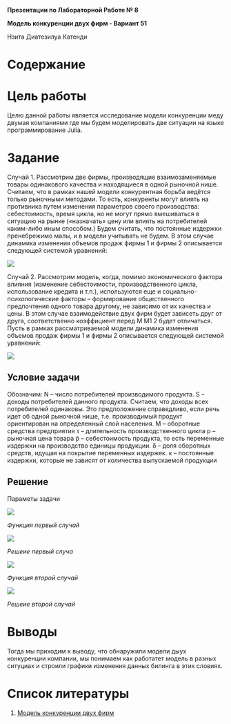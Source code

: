 ﻿**Презентации по Лабораторной Работе № 8**

**Модель конкуренции двух фирм - Вариант 51**

Нзита Диатезилуа Катенди
# Содержание

# <a name="цель-работы"></a>**Цель работы**
Целю данной работы является исследование модели конкуренции меду двумая компаниями где мы будем моделировать две ситуации на языке программирование Julia.
# <a name="задание"></a>**Задание**
Случай 1. Рассмотрим две фирмы, производящие взаимозаменяемые товары одинакового качества и находящиеся в одной рыночной нише. Считаем, что в рамках нашей модели конкурентная борьба ведётся только рыночными методами. То есть, конкуренты могут влиять на противника путем изменения параметров своего производства: себестоимость, время цикла, но не могут прямо вмешиваться в ситуацию на рынке («назначать» цену или влиять на потребителей каким-либо иным способом.) Будем считать, что постоянные издержки пренебрежимо малы, и в модели учитывать не будем. В этом случае динамика изменения объемов продаж фирмы 1 и фирмы 2 описывается следующей системой уравнений:

![](Aspose.Words.d2b83d10-495e-4ce7-9c35-9e3021e7bd3c.001.png)

<a name="fig:002"></a>Случай 2. Рассмотрим модель, когда, помимо экономического фактора влияния (изменение себестоимости, производственного цикла, использование кредита и т.п.), используются еще и социально-психологические факторы – формирование общественного предпочтения одного товара другому, не зависимо от их качества и цены. В этом случае взаимодействие двух фирм будет зависеть друг от друга, соответственно коэффициент перед M M1 2 будет отличаться. Пусть в рамках рассматриваемой модели динамика изменения объемов продаж фирмы 1 и фирмы 2 описывается следующей системой уравнений:

![](Aspose.Words.d2b83d10-495e-4ce7-9c35-9e3021e7bd3c.002.png)

## <a name="условие-задачи"></a>**Условие задачи**
Обозначим: N – число потребителей производимого продукта. S – доходы потребителей данного продукта. Считаем, что доходы всех потребителей одинаковы. Это предположение справедливо, если речь идет об одной рыночной нише, т.е. производимый продукт ориентирован на определенный слой населения. M – оборотные средства предприятия τ – длительность производственного цикла p – рыночная цена товара p̃ – себестоимость продукта, то есть переменные издержки на производство единицы продукции. δ – доля оборотных средств, идущая на покрытие переменных издержек. κ – постоянные издержки, которые не зависят от количества выпускаемой продукции














## <a name="решение"></a>**Решение**
Параметы задачи

![](Aspose.Words.d2b83d10-495e-4ce7-9c35-9e3021e7bd3c.003.png)



*Функция первый случай*

![](Aspose.Words.d2b83d10-495e-4ce7-9c35-9e3021e7bd3c.004.png)

*Решеие первый случа*

![](Aspose.Words.d2b83d10-495e-4ce7-9c35-9e3021e7bd3c.005.png)

*Функция второй случай*

![](Aspose.Words.d2b83d10-495e-4ce7-9c35-9e3021e7bd3c.006.png)

*Решеие второй случай*
# <a name="выводы"></a>**Выводы**
Тогда мы приходим к выводу, что обнаружили модели дыух конкуренции компании, мы понимаем как работатет модель в разных ситуциах и строили графики изменения данных билинга в этих словиях.
# <a name="список-литературы"></a>**Список литературы**
1. [Модель конкуренции двух фирм](https://esystem.rudn.ru/mod/resource/view.php%20id=1100276)
